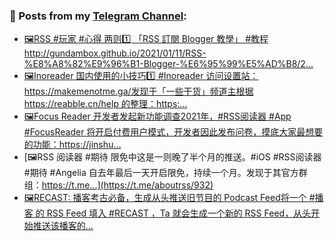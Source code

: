 ### 📰 Posts from my [Telegram Channel](https://t.me/s/aboutrss):
<!-- BLOG-POST-LIST:START -->
- [🖼RSS #玩家 #心得 两则1️⃣ 「RSS 訂閱 Blogger 教學」 #教程http://gundambox.github.io/2021/01/11/RSS-%E8%A8%82%E9%96%B1-Blogger-%E6%95%99%E5%AD%B8/2...](https://t.me/aboutrss/935)
- [🖼Inoreader 国内使用的小技巧1️⃣ #Inoreader 访问设置站： https://makemenotme.ga/发现于「一些干货」频道主根据 https://reabble.cn/help 的整理：https:...](https://t.me/aboutrss/934)
- [🖼Focus Reader 开发者发起新功能调查2021年，#RSS阅读器 #App #FocusReader 将开启付费用户模式，开发者因此发布问卷，摸底大家最想要的功能：https://jinshu...](https://t.me/aboutrss/933)
- [🖼RSS 阅读器 #期待 限免中这是一则晚了半个月的推送。#iOS #RSS阅读器 #期待 #Angelia 自去年最后一天开启限免，持续一个月。发现于其官方群组：https://t.me...](https://t.me/aboutrss/932)
- [🖼RECAST: 播客考古必备，生成从头推送旧节目的 Podcast Feed将一个 #播客 的 RSS Feed 填入 #RECAST ，Ta 就会生成一个新的 RSS Feed，从头开始推送该播客的...](https://t.me/aboutrss/931)
<!-- BLOG-POST-LIST:END -->

<!--
**AboutRSS/AboutRSS** is a ✨ _special_ ✨ repository because its `README.md` (this file) appears on your GitHub profile.

Here are some ideas to get you started:

- 🔭 I’m currently working on ...
- 🌱 I’m currently learning ...
- 👯 I’m looking to collaborate on ...
- 🤔 I’m looking for help with ...
- 💬 Ask me about ...
- 📫 How to reach me: ...
- 😄 Pronouns: ...
- ⚡ Fun fact: ...
-->
